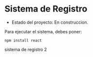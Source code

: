 <h1>Sistema de Registro</h1>

- Estado del proyecto: En construccion.

Para ejecutar el sistema, debes poner:

```npm install react```
  
sistema de registro 2
